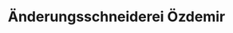 ---
title: "Änderungsschneiderei Özdemir"
url: /erlangen/aenderungsschneiderei-oezdemir/
shop: Schneiderei
---